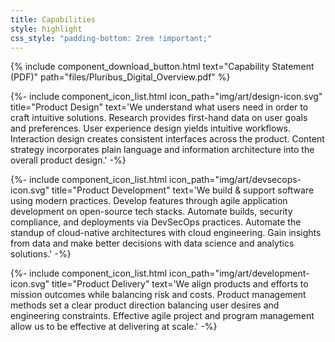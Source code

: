 ```yaml
---
title: Capabilities
style: highlight
css_style: "padding-bottom: 2rem !important;"
---
```


<div class="text-center mt-3">
{% include component_download_button.html
text="Capability Statement (PDF)"
path="files/Pluribus_Digital_Overview.pdf" %}
</div>
  
{%- include component_icon_list.html 
icon_path="img/art/design-icon.svg"
title="Product Design"
text='We understand what users need in order to craft intuitive solutions. Research provides first-hand data on user goals and preferences. User experience design yields intuitive workflows. Interaction design creates consistent interfaces across the product. Content strategy incorporates plain language and information architecture into the overall product design.' -%}

{%- include component_icon_list.html 
icon_path="img/art/devsecops-icon.svg"
title="Product Development"
text='We build & support software using modern practices. Develop features through agile application development on open-source tech stacks. Automate builds, security compliance, and deployments via DevSecOps practices. Automate the standup of cloud-native architectures with cloud engineering. Gain insights from data and make better decisions with data science and analytics solutions.' -%}

{%- include component_icon_list.html 
icon_path="img/art/development-icon.svg"
title="Product Delivery"
text='We align products and efforts to mission outcomes while balancing risk and costs. Product management methods set a clear product direction balancing user desires and engineering constraints. Effective agile project and program management allow us to be effective at delivering at scale.' -%}
